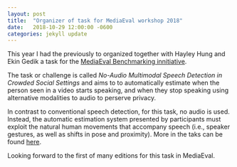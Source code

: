 ```yaml
---
layout: post
title:  "Organizer of task for MediaEval workshop 2018"
date:   2018-10-29 12:00:00 -0600
categories: jekyll update
---
```


This year I had the previously to organized together with Hayley Hung and Ekin Gedik a task for the [MediaEval Benchmarking innitiative](http://www.multimediaeval.org/mediaeval2018/). 

The task or challenge is called *No-Audio Multimodal Speech Detection in Crowded Social Settings* and aims to to automatically estimate when the person seen in a video starts speaking, 
and when they stop speaking using alternative modalities to audio to perserve privacy. 

In contrast to conventional speech detection, for this task, no audio is used. Instead, the automatic estimation system presented by participants must exploit the natural human movements that 
accompany speech (i.e., speaker gestures, as well as shifts in pose and proximity). More in the taks can be found [here](http://www.multimediaeval.org/mediaeval2018/behave/).

Looking forward to the first of many editions for this task in MediaEval.
